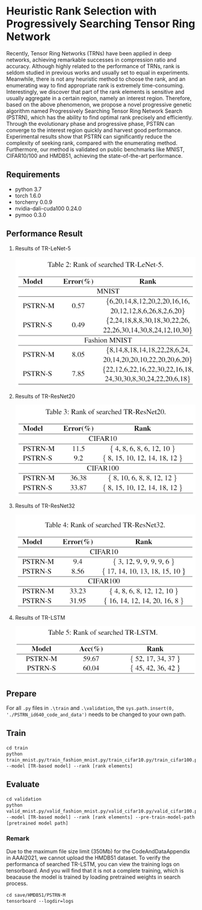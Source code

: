 # Heuristic Rank Selection with Progressively Searching Tensor Ring Network

Recently, Tensor Ring Networks (TRNs) have been applied in deep networks, achieving remarkable successes in compression ratio and accuracy. Although highly related to the performance of TRNs, rank is seldom studied in previous works and usually set to equal in experiments. Meanwhile, there is not any heuristic method to choose the rank, and an enumerating way to find appropriate rank is extremely time-consuming. Interestingly, we discover that part of the rank elements is sensitive and usually aggregate in a certain region, namely an interest region. Therefore, based on the above phenomenon, we propose a novel progressive genetic algorithm named Progressively Searching Tensor Ring Network Search (PSTRN), which has the ability to find optimal rank precisely and efficiently. Through the evolutionary phase and progressive phase, PSTRN can converge to the interest region quickly and harvest good performance. Experimental results show that PSTRN can significantly reduce the complexity of seeking rank, compared with the enumerating method. Furthermore, our method is validated on public benchmarks like MNIST, CIFAR10/100 and HMDB51, achieving the state-of-the-art performance.

## Requirements
- python                 3.7
- torch                  1.6.0
- torcherry              0.0.9
- nvidia-dali-cuda100    0.24.0
- pymoo                  0.3.0

## Performance Result
1. Results of TR-LeNet-5

    ![](images/LeNet-5.png)
2. Results of TR-ResNet20

    ![](images/Res20.png)
3. Results of TR-ResNet32

    ![](images/Res32.png)
4. Results of TR-LSTM   

    ![](images/LSTM.png)

## Prepare
For all `.py` files in `.\train` and `.\validation`, the `sys.path.insert(0, './PSTRN_id640_code_and_data')` needs to be changed to your own path.

## Train 
    cd train
    python train_mnist.py/train_fashion_mnist.py/train_cifar10.py/train_cifar100.py/train_hmdb51.py --model [TR-based model] --rank [rank elements]

## Evaluate
    cd validation
    python valid_mnist.py/valid_fashion_mnist.py/valid_cifar10.py/valid_cifar100.py/valid_hmdb51.py --model [TR-based model] --rank [rank elements] --pre-train-model-path [pretrained model path]

### Remark
Due to the maximum file size limit (350Mb) for the CodeAndDataAppendix in AAAI2021, we cannot upload the HMDB51 dataset. To verify the performanca of searched TR-LSTM, you can view the training logs on tensorboard. And you will find that it is not a complete training, which is beacause the model is trained by loading pretrained weights in search process.

    cd save/HMDB51/PSTRN-M
    tensorboard --logdir=logs
